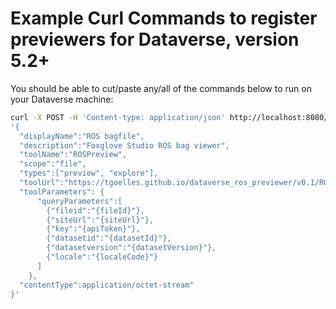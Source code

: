 # Example Curl Commands to register previewers for Dataverse, version 5.2+

You should be able to cut/paste any/all of the commands below to run on your Dataverse machine:




```bash
curl -X POST -H 'Content-type: application/json' http://localhost:8080/api/admin/externalTools -d \
'{
  "displayName":"ROS bagfile",
  "description":"Foxglove Studio ROS bag viewer",
  "toolName":"ROSPreview",
  "scope":"file",
  "types":["preview", "explore"],
  "toolUrl":"https://tgoelles.github.io/dataverse_ros_previewer/v0.1/ROSPreview.html",
  "toolParameters": {
      "queryParameters":[
        {"fileid":"{fileId}"},
        {"siteUrl":"{siteUrl}"},
        {"key":"{apiToken}"},
        {"datasetid":"{datasetId}"},
        {"datasetversion":"{datasetVersion}"},
        {"locale":"{localeCode}"}
      ]
    },
  "contentType":application/octet-stream"
}'
```
